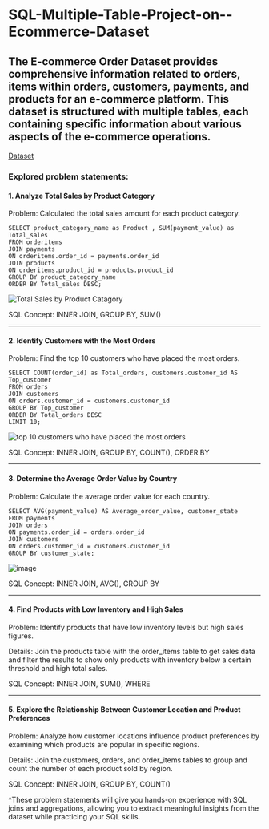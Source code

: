 # SQL-Multiple-Table-Project-on--Ecommerce-Dataset

## The E-commerce Order Dataset provides comprehensive information related to orders, items within orders, customers, payments, and products for an e-commerce platform. This dataset is structured with multiple tables, each containing specific information about various aspects of the e-commerce operations.
[Dataset](https://www.kaggle.com/datasets/bytadit/ecommerce-order-dataset)

### Explored problem statements:

#### 1. Analyze Total Sales by Product Category



Problem: Calculated the total sales amount for each product category.

```mysql
SELECT product_category_name as Product , SUM(payment_value) as Total_sales
FROM orderitems
JOIN payments 
ON orderitems.order_id = payments.order_id
JOIN products 
ON orderitems.product_id = products.product_id
GROUP BY product_category_name
ORDER BY Total_sales DESC;
```

![Total Sales by Product Catagory](https://github.com/user-attachments/assets/3c505374-283c-4f7d-95a5-220117b62fc2)


SQL Concept: INNER JOIN, GROUP BY, SUM()

---

#### 2. Identify Customers with the Most Orders



Problem: Find the top 10 customers who have placed the most orders.

```mysql
SELECT COUNT(order_id) as Total_orders, customers.customer_id AS Top_customer
FROM orders
JOIN customers 
ON orders.customer_id = customers.customer_id
GROUP BY Top_customer
ORDER BY Total_orders DESC
LIMIT 10;
```
![top 10 customers who have placed the most orders](https://github.com/user-attachments/assets/c2d6f829-3492-4c64-a3fa-720d0a13be43)


SQL Concept: INNER JOIN, GROUP BY, COUNT(), ORDER BY

---

#### 3. Determine the Average Order Value by Country



Problem: Calculate the average order value for each country.

```mysql
SELECT AVG(payment_value) AS Average_order_value, customer_state
FROM payments
JOIN orders
ON payments.order_id = orders.order_id
JOIN customers
ON orders.customer_id = customers.customer_id
GROUP BY customer_state;
```

![image](https://github.com/user-attachments/assets/5a3a37ee-41a8-45aa-af13-8c67d773653f)


SQL Concept: INNER JOIN, AVG(), GROUP BY

---

#### 4. Find Products with Low Inventory and High Sales



Problem: Identify products that have low inventory levels but high sales figures.

Details: Join the products table with the order_items table to get sales data and filter the results to show only products with inventory below a certain threshold and high total sales.

SQL Concept: INNER JOIN, SUM(), WHERE

---

#### 5. Explore the Relationship Between Customer Location and Product Preferences



Problem: Analyze how customer locations influence product preferences by examining which products are popular in specific regions.

Details: Join the customers, orders, and order_items tables to group and count the number of each product sold by region.

SQL Concept: INNER JOIN, GROUP BY, COUNT()

^These problem statements will give you hands-on experience with SQL joins and aggregations, allowing you to extract meaningful insights from the dataset while practicing your SQL skills.
